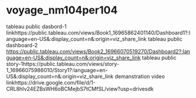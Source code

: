 # voyage_nm104per104

tableau public dasbord-1 linkhttps://public.tableau.com/views/Book1_16965862401140/Dashboard1?:language=en-US&:display_count=n&:origin=viz_share_link
tableau public dashboard-2 https://public.tableau.com/views/Book2_16966070519270/Dashboard2?:language=en-US&:display_count=n&:origin=viz_share_link
tableau public story-1https://public.tableau.com/views/story-1_16966075986010/Story1?:language=en-US&:display_count=n&:origin=viz_share_link
demanstration video linkhttps://drive.google.com/file/d/1-CRL8hIv24EZBsWH6oBCMejbS7tCMfSL/view?usp=drivesdk
